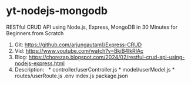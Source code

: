 # yt-nodejs-mongodb

RESTful CRUD API using Node.js, Express, MongoDB in 30 Minutes for Beginners from Scratch
  1. Git: https://github.com/arjungautam1/Express-CRUD 
  2. Vid: https://www.youtube.com/watch?v=BkiB4lkRIAc
  3. Blog: https://chorezap.blogspot.com/2024/02/restful-crud-api-using-nodejs-express.html
  4. Description: 
    &nbsp;&nbsp;* controller/userController.js
    * model/userModel.js
    * routes/userRoute.js
    .env
    index.js
    package.json